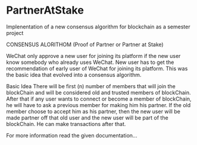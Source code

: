 # PartnerAtStake
Implenentation of a new consensus algorithm for blockchain as a semester project

CONSENSUS ALORITHOM         (Proof of Partner or Partner at Stake)

WeChat only approve a new user for joining its platform if the new user know somebody who already uses WeChat. New user has to get the recommendation of early user of WeChat for joining its platform. This was the basic idea that evolved into a consensus algorithm.

Basic Idea
There will be first (n) number of members that will join the blockChain and will be considered old and trusted members of blockChain. After that if any user wants to connect or become a member of blockChain, he will have to ask a previous member for making him his partner. If the old member choose to accept him as his partner, then the new user will be made partner off that old user and the new user will be part of the blockChain. He can make transactions after that.

For more information read the given documentation...
